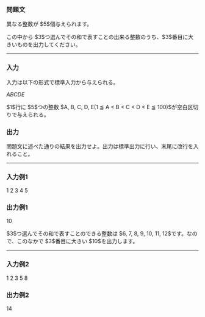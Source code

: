 
<div>

<div>

<div>

<section>

### **問題文**

<p>
異なる整数が $5$個与えられます。
</p>

<p>
この中から $3$つ選んでその和で表すことの出来る整数のうち、$3$番目に大きいものを出力してください。
</p>

</section>

</div>

---

<div>

<div>

<section>

### **入力**

<p>
入力は以下の形式で標準入力から与えられる。
</p>

<div>

$A$$B$$C$$D$$E$
</div>

<p>
$1$行に $5$つの整数 $A, B, C, D, E(1 ≦ A < B < C < D < E ≦ 100)$が空白区切りで与えられる。
</p>

</section>

</div>

<div>

<section>

### **出力**

<p>
問題文に述べた通りの結果を出力せよ。出力は標準出力に行い、末尾に改行を入れること。
</p>

</section>

</div>

</div>

---

<div>

<section>

### **入力例1**

<div>

1 2 3 4 5

</div>

</section>

</div>

<div>

<section>

### **出力例1**

<div>

10

</div>

<p>
$3$つ選んでその和で表すことのできる整数は $6, 7, 8, 9, 10, 11, 12$です。なので、このなかで $3$番目に大きい $10$を出力します。
</p>

</section>

</div>

---

<div>

<section>

### **入力例2**

<div>

1 2 3 5 8

</div>

</section>

</div>

<div>

<section>

### **出力例2**

<div>

14

</div>

</section>

</div>

</div>

</div>
